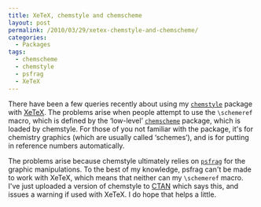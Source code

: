 ```yaml
---
title: XeTeX, chemstyle and chemscheme
layout: post
permalink: /2010/03/29/xetex-chemstyle-and-chemscheme/
categories:
  - Packages
tags:
  - chemscheme
  - chemstyle
  - psfrag
  - XeTeX
---
```

There have been a few queries recently about using my [`chemstyle`](https://ctan.org/pkg/chemstyle) package with [XeTeX](http://scripts.sil.org/cms/scripts/page.php?site_id=nrsi&amp;id=xetex). The problems arise when people attempt to use the `\schemeref` macro, which is defined by the ‘low-level’ [`chemscheme`](https://ctan.org/pkg/chemstyle) package, which is loaded by chemstyle. For those of you not familiar with the package, it's for chemistry graphics (which are usually called ‘schemes’), and is for putting in reference numbers automatically.

The problems arise because chemstyle ultimately relies on [`psfrag`](https://ctan.org/pkg/psfrag) for the graphic manipulations. To the best of my knowledge, psfrag can't be made to work with XeTeX, which means that neither can my `\schemeref` macro. I've just uploaded a version of chemstyle to [CTAN](https://www.ctan.org) which says this, and issues a warning if used with XeTeX. I do hope that helps a little.
